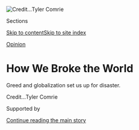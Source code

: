 <div id="app">

<div>

<div>

<div>

</div>

<div data-aria-hidden="false">

<div id="site-content" data-role="main">

<div>

<div class="css-1aor85t" style="opacity:0.000000001;z-index:-1;visibility:hidden">

<div class="css-1hqnpie">

<div class="css-epjblv">

<span class="css-17xtcya">[Sunday
Review](/section/opinion/sunday)</span><span class="css-x15j1o">|</span><span class="css-fwqvlz">How
We Broke the
World</span>

</div>

<div class="css-k008qs">

<div class="css-1iwv8en">

<span class="css-18z7m18"></span>

<div>

</div>

</div>

<span class="css-1n6z4y">https://nyti.ms/2BcnC0x</span>

<div class="css-1705lsu">

<div class="css-4xjgmj">

<div class="css-4skfbu" data-role="toolbar" data-aria-label="Social Media Share buttons, Save button, and Comments Panel with current comment count" data-testid="share-tools">

  - 
  - 
  - 
  - 
    
    <div class="css-6n7j50">
    
    </div>

  - 
  - 

</div>

</div>

</div>

</div>

</div>

</div>

<div id="NYT_TOP_BANNER_REGION" class="css-11qgg8s">

</div>

<div id="fullBleedHeaderContent">

<div class="css-1mre5cn">

![<span class="css-cnj6d5 e1z0qqy90" itemprop="copyrightHolder"><span class="css-1ly73wi e1tej78p0">Credit...</span><span><span>Tyler
Comrie</span></span></span>](https://static01.graylady3jvrrxbe.onion/images/2020/05/31/opinion/sunday/31friedman-top/31friedman-top-articleLarge.jpg?quality=75&auto=webp&disable=upscale)

</div>

<div class="css-hy7cq4">

<div class="css-6cn7ki">

<div class="NYTAppHideMasthead css-1bcu9v6 e1suatyy0">

<div class="section css-1o1qe8k e1suatyy2">

<div class="css-cu5p7t er09x8g0">

<div class="css-6n7j50">

</div>

<span class="css-1dv1kvn">Sections</span>

[Skip to content](#site-content)[Skip to site index](#site-index)

</div>

<div class="css-10698na e1huz5gh0">

</div>

</div>

</div>

[Opinion](/section/opinion)

<div class="css-1sojcmr ehdk2mb0">

# How We Broke the World

</div>

Greed and globalization set us up for
disaster.

</div>

</div>

<div class="css-nwzfg5 e1gnum310">

<span class="css-1f9pvn2 sunday"></span><span class="css-cnj6d5 e1z0qqy90" itemprop="copyrightHolder"><span class="css-1ly73wi e1tej78p0">Credit...</span><span><span>Tyler
Comrie</span></span></span>

</div>

<div id="sponsor-wrapper" class="css-1hyfx7x">

<div id="sponsor-slug" class="css-19vbshk">

Supported by

</div>

[Continue reading the main
story](#after-sponsor)

<div id="sponsor" class="ad sponsor-wrapper" style="text-align:center;height:100%;display:block">

</div>

<div id="after-sponsor">

</div>

</div>

<div class="css-1wx1auc e1gnum311">

<div class="css-18e8msd">

<div class="css-vp77d3 epjyd6m0">

<div class="css-1p10dcb ey68jwv0" data-aria-hidden="true">

[![Thomas L.
Friedman](https://static01.graylady3jvrrxbe.onion/images/2018/04/02/opinion/thomas-l-friedman/thomas-l-friedman-thumbLarge.png
"Thomas L. Friedman")](https://www.nytimes3xbfgragh.onion/by/thomas-l-friedman)

</div>

<div class="css-1baulvz">

By [<span class="css-1baulvz last-byline" itemprop="name">Thomas L.
Friedman</span>](https://www.nytimes3xbfgragh.onion/by/thomas-l-friedman)

<div class="css-8atqhb">

Opinion Columnist

</div>

</div>

</div>

  - May 30,
    2020

  - 
    
    <div class="css-4xjgmj">
    
    <div class="css-pvvomx" data-role="toolbar" data-aria-label="Social Media Share buttons, Save button, and Comments Panel with current comment count" data-testid="share-tools">
    
      - 
      - 
      - 
      - 
        
        <div class="css-6n7j50">
        
        </div>
    
      - 
      - 
    
    </div>
    
    </div>

</div>

</div>

</div>

<div class="section meteredContent css-1r7ky0e" name="articleBody" itemprop="articleBody">

<div class="css-1fanzo5 StoryBodyCompanionColumn">

<div class="css-53u6y8">

If recent weeks have shown us anything, it’s that the world is not just
flat. It’s fragile.

And we’re the ones who made it that way with our own hands. Just look
around. Over the past 20 years, we’ve been steadily removing man-made
and natural buffers, redundancies, regulations and norms that provide
resilience and protection when big systems — be they ecological,
geopolitical or financial — get stressed. We’ve been recklessly removing
these buffers out of an obsession with short-term efficiency and growth,
or without thinking at all.

At the same time, we’ve been behaving in extreme ways — pushing against,
and breaching, common-sense political, financial and planetary
boundaries.

And, all the while, we’ve taken the world technologically from connected
to interconnected to interdependent — by removing more friction and
installing more grease in global markets, telecommunications systems,
the internet and travel. In doing so, we’ve made globalization faster,
deeper, cheaper and tighter than ever before. Who knew that there were
regular direct flights from Wuhan, China, to America?

Put all three of these trends together and what you have is a world more
easily prone to shocks and extreme behaviors — but with fewer buffers to
cushion those shocks — and many more networked companies and people to
convey them globally.

</div>

</div>

<div class="css-1fanzo5 StoryBodyCompanionColumn">

<div class="css-53u6y8">

This, of course, was revealed clearly in the latest world-spanning
crisis — the
[coronavirus](https://www.nytimes3xbfgragh.onion/2020/06/01/health/coronavirus-mysteries.html)pandemic.
But this trend of more frequent destabilizing crises has been building
over the past 20 years: 9/11, the Great Recession of 2008, Covid-19 and
climate change. Pandemics are no longer just biological — they are now
geopolitical, financial and atmospheric, too. And we will suffer
increasing consequences unless **** we start behaving differently and
treating Mother Earth differently.

Note the pattern: Before each crisis I mentioned, we first experienced
what could be called a “mild” heart attack, alerting us that we had gone
to extremes and stripped away buffers that had protected us from
catastrophic failure. In each case, though, we did not take that warning
seriously enough — and in each case the result was a full global
coronary.

“We created globalized networks because they could make us more
efficient and productive and our lives more convenient,” explained
Gautam Mukunda, the author of “Indispensable: When Leaders Really
Matter.” “But when you steadily remove their buffers, backup capacities
and surge protectors in pursuit of short-term efficiency or just greed,
you ensure that these systems are not only less resistant to shocks, but
that we spread those shocks everywhere.”

</div>

</div>

<div class="css-79elbk" data-testid="photoviewer-wrapper">

<div class="css-z3e15g" data-testid="photoviewer-wrapper-hidden">

</div>

<div class="css-1a48zt4 ehw59r15" data-testid="photoviewer-children">

![<span class="css-16f3y1r e13ogyst0" data-aria-hidden="true">The
collapse of the south tower of the World Trade Center on Sept. 11,
2001.</span><span class="css-cnj6d5 e1z0qqy90" itemprop="copyrightHolder"><span class="css-1ly73wi e1tej78p0">Credit...</span><span>Susan
Meiselas/Magnum
Photos</span></span>](https://static01.graylady3jvrrxbe.onion/images/2020/05/31/opinion/29friedman1/29friedman1-articleLarge.jpg?quality=75&auto=webp&disable=upscale)

</div>

</div>

<div class="css-1fanzo5 StoryBodyCompanionColumn">

<div class="css-53u6y8">

### Sept. 11, 2001

Let’s start with 9/11. You could view Al Qaeda and its leader, Osama bin
Laden, as political pathogens that emerged out of the Middle East after
1979. “Islam lost its brakes in 1979” — its resistance to extremism was
badly compromised — said Mamoun Fandy, an expert on Arab politics.

</div>

</div>

<div class="css-1fanzo5 StoryBodyCompanionColumn">

<div class="css-53u6y8">

That was the year that Saudi Arabia lurched backward, after Islamist
extremists took over the Grand Mosque in Mecca and an Islamic revolution
in Iran brought Ayatollah Ruhollah Khomeini to power. Those events set
up a competition between Shiite Iran and Sunni Saudi Arabia over who was
the real leader of the Muslim world. That battle coincided with a surge
in oil prices that gave both fundamentalist regimes the resources to
propagate their brands of puritanical Islam, through mosques and
schools, across the globe.

In doing so, they together weakened any emerging trends toward religious
and political pluralism — and strengthened austere fundamentalism and
its violent fringes.

Remember: The Muslim world was probably at its most influential,
culturally, scientifically and economically, in the Middle Ages, when it
was a rich and diverse polyculture in Moorish Spain.

Diverse ecosystems, in nature and in politics, are always more resilient
than monocultures. Monocultures in agriculture are enormously
susceptible to disease — one virus or germ can wipe out an entire crop.
Monocultures in politics are enormously susceptible to diseased ideas.

Thanks to Iran and Saudi Arabia, the Arab-Muslim world became much more
of a monoculture after 1979. And the idea that violent Islamist jihadism
would be the engine of Islam’s revival — and that purging the region of
foreign influences, particularly American, was its necessary first step
— gained much wider currency.

This ideological pathogen spread — through mosques, cassette tapes and
then the internet — to Pakistan, North Africa, Europe, India and
Indonesia.

The warning bell that this idea could destabilize even America rang ****
on Feb. 26, 1993, at 12:18 p.m., when a rental van packed with
explosives blew up in the parking garage below the 1 World Trade Center
building in Manhattan. The bomb failed to bring down the building as
intended, but it badly damaged the main structure, killing six people
and injuring more than 1,000.

</div>

</div>

<div class="css-1fanzo5 StoryBodyCompanionColumn">

<div class="css-53u6y8">

The mastermind of the attack, Ramzi Ahmed Yousef, a Pakistani, later
told F.B.I. agents that his only regret was that the 110-story tower did
not collapse into its twin and kill thousands.

What happened next we all know: The direct hits on both twin towers on
Sept. 11, 2001, which set off a global economic and geopolitical crisis
that ended with the United States spending several trillion dollars
trying to immunize America against violent Islamic extremism — via a
massive government-directed surveillance system, renditions and airport
metal detectors — and by invading the Middle East.

The United States and its allies toppled the dictators in Iraq and
Afghanistan, hoping to stimulate more political pluralism, gender
pluralism and religious and educational pluralism — antibodies to
fanaticism and authoritarianism. Unfortunately, we didn’t really know
how to do this in such distant lands, and we botched it; the natural
pluralistic antibodies in the region also proved to be weak.

Either way — as in biology, so, too, in geopolitics — the virus of Al
Qaeda mutated, picking up new elements from its hosts in Iraq and
Afghanistan. As a result, violent Islamic extremism became even more
virulent, thanks to subtle changes in its genome that transformed it
into ISIS, or the Islamic State.

This emergence of ISIS, and parallel mutations in the Taliban, forced
the United States to remain in the area to just manage the outbreaks,
but nothing
more.

</div>

</div>

<div class="css-79elbk" data-testid="photoviewer-wrapper">

<div class="css-z3e15g" data-testid="photoviewer-wrapper-hidden">

</div>

<div class="css-1a48zt4 ehw59r15" data-testid="photoviewer-children">

<div class="css-1xdhyk6 erfvjey0">

<span class="css-1ly73wi e1tej78p0">Image</span>

<div class="css-zjzyr8">

<div data-testid="lazyimage-container" style="height:257.77777777777777px">

</div>

</div>

</div>

<span class="css-16f3y1r e13ogyst0" data-aria-hidden="true">Traders on
the floor of the New York Stock Exchange in
2008.</span><span class="css-cnj6d5 e1z0qqy90" itemprop="copyrightHolder"><span class="css-1ly73wi e1tej78p0">Credit...</span><span>Mario
Tama/Getty Images</span></span>

</div>

</div>

<div class="css-1fanzo5 StoryBodyCompanionColumn">

<div class="css-53u6y8">

### The Great Recession

The 2008 global banking crisis played out in similar ways. The warning
was delivered by a virus known by the initials LTCM — Long-Term Capital
Management.

</div>

</div>

<div class="css-1fanzo5 StoryBodyCompanionColumn">

<div class="css-53u6y8">

LTCM was a hedge fund set up in 1994 by the investment banker John
Meriweather, who assembled a team of mathematicians, industry veterans
and two Nobel Prize winners. The fund used mathematical models to
predict prices and tons of leverage to amplify its founding capital of
$1.25 billion to make massive, and massively profitable, arbitrage bets.

It all worked — until it didn’t.

“In August 1998,” [recalled Business
Insider](https://www.businessinsider.com/the-fall-of-long-term-capital-management-2014-7),
“Russia defaulted on its debt. Three days later, markets all over the
world started sinking. Investors began pulling out left and right. Swap
spreads were at unbelievable levels. Everything was plummeting. In one
day, Long-Term lost $553 million, 15 percent of its capital. In one
month it lost almost $2 billion.”

Hedge funds lose money all the time, default and go extinct. But LTCM
was different.

The firm had leveraged its bets with so much capital from so many
different big global banks — with no trading transparency, so none of
its counterparties had a picture of LTCM’s total exposure — that if it
were allowed to go bankrupt and default, it would have exacted huge
losses on dozens of investments houses and banks on Wall Street and
abroad.

More than $1 trillion was at risk. It took a $3.65 billion bailout
package from the Federal Reserve to create herd immunity from LTCM for
the Wall Street bulls.

The crisis was contained and the lesson was clear: Don’t let anyone make
such big, and in some ways extreme, bets with such tremendous leverage
in a global banking system where there is no transparency as to how much
a single player has borrowed from many different sources.

A decade later, the lesson was forgotten, and we got the full financial
disaster of 2008.

This time we were all in the casino. There were four main financial
vehicles (that became financial pathogens) that interacted to create the
global crisis of 2008. They were called subprime mortgages, adjustable
rate mortgages (ARMs), commercial mortgage-backed securities (C.M.B.S.)
and collateralized debt obligations (C.D.O.s).

Banks and less-regulated financial institutions engaged in extremely
reckless subprime and adjustable rate mortgage lending, and then they
and others bundled these mortgages into mortgage-backed securities.
Meanwhile, rating agencies classified these bonds as much less risky
than they really were.

</div>

</div>

<div class="css-1fanzo5 StoryBodyCompanionColumn">

<div class="css-53u6y8">

The whole system depended on housing prices endlessly rising. When the
housing bubble burst — and many homeowners could not pay their mortgages
— the financial contagion infected huge numbers of global banks and
insurance companies, not to mention millions of mom-and-pops.

We had breached the boundaries of financial common sense. With the
world’s financial system more hyper-connected and leveraged than ever,
only huge bailouts by central banks prevented a full-on economic
pandemic and depression caused by failing commercial banks and stock
markets.

In 2010, we tried to immunize the banking system against a repeat with
the Dodd-Frank Wall Street Reform and Consumer Protection Act in America
and with the Basel III new capital and liquidity standards adopted by
banking systems around the world. But ever since then, and particularly
under the Trump administration, financial services companies have been
lobbying, often successfully, to weaken these buffers, threatening a new
financial contagion down the road.

This one could be even more dangerous because computerized trading now
makes up more than half of stock trading volume globally. These traders
use algorithms and computer networks that process data at a thousandth
or millionth of a second to buy and sell stocks, bonds or commodities.

Alas, there is no herd immunity to
greed.

</div>

</div>

<div class="css-79elbk" data-testid="photoviewer-wrapper">

<div class="css-z3e15g" data-testid="photoviewer-wrapper-hidden">

</div>

<div class="css-1a48zt4 ehw59r15" data-testid="photoviewer-children">

<div class="css-1xdhyk6 erfvjey0">

<span class="css-1ly73wi e1tej78p0">Image</span>

<div class="css-zjzyr8">

<div data-testid="lazyimage-container" style="height:257.77777777777777px">

</div>

</div>

</div>

<span class="css-16f3y1r e13ogyst0" data-aria-hidden="true">Doctors and
nurses with a Covid-19 patient at Elmhurst Hospital in
Queens.</span><span class="css-cnj6d5 e1z0qqy90" itemprop="copyrightHolder"><span class="css-1ly73wi e1tej78p0">Credit...</span><span>Erin
Schaff/The New York Times</span></span>

</div>

</div>

<div class="css-1fanzo5 StoryBodyCompanionColumn">

<div class="css-53u6y8">

### Covid-19

I don’t think that I need to spend much time on the Covid-19 pandemic,
except to say that the warning sign was also there. It appeared in late
2002 in the Guangdong province of southern China. It was a viral
respiratory illness caused by a coronavirus — SARS-CoV — known for short
as SARS.

As the Centers for Disease Control and Prevention [website
notes](https://www.cdc.gov/sars/about/fs-sars.html), “Over the next few
months, the illness spread to more than two dozen countries in North
America, South America, Europe, and Asia” before it was contained. More
than 8,000 people worldwide became sick, including close to 800 who
died. The United States had eight confirmed cases of infection and no
deaths.

</div>

</div>

<div class="css-1fanzo5 StoryBodyCompanionColumn">

<div class="css-53u6y8">

The coronavirus that caused SARS was hosted by bats and palm civets. It
jumped to humans because we had been pushing and pushing high-density
urban population centers more deeply into wilderness areas, destroying
that natural buffer and replacing it with monoculture crops and
concrete.

When you simultaneously accelerate development in ways that destroy more
and more natural habitats and then hunt for more wildlife there, “the
natural balance of species collapses due to loss of top predators and
other iconic species, leading to an abundance of more generalized
species adapted to live in human-dominated habitats,” Johan Rockstrom,
the chief scientist at Conservation International, explained to me.

These include rats, bats, palm civets and some primates, which together
host a majority of all known viruses that can be passed on to humans.
And when these animals are then hunted, trapped and taken to markets —
in particular in China, Central Africa and Vietnam, where they are sold
for food, traditional medicine, potions and pets — they endanger humans,
who did not evolve with these viruses.

SARS jumped from mainland China to Hong Kong in February 2003, when a
visiting professor, Dr. Liu Jianlun, who unknowingly had SARS, checked
into Room 911 at Hong Kong’s Metropole Hotel.

Yup, Room 9-1-1. I am not making that up.

“By the time he checked out,” The Washington Post
[reported](https://www.washingtonpost.com/archive/politics/2003/05/20/sars-signals-missed-in-hong-kong/50ff4807-4862-4229-8bbd-ec5932b5c896/),
“Liu had spread a deadly virus directly to at least eight guests. They
would unknowingly take it with them to Singapore, Toronto, Hong Kong and
Hanoi, where the virus would continue to spread. Of more than 7,700
cases of severe acute respiratory syndrome tallied so far worldwide, the
World Health Organization estimates that more than 4,000 can be traced
to Liu’s stay on the ninth floor of the Metropole Hotel.”

It is important to note, though, that SARS was contained by July 2003
before becoming a full-fledged pandemic — thanks in large part to rapid
quarantines and tight global cooperation among public health authorities
in many countries. Collaborative multinational governance proved to be a
good buffer.

Alas, that was then. The latest coronavirus is aptly named SARS-CoV-2 —
with emphasis on the number 2. We don’t yet know for sure where this
coronavirus that causes the disease Covid-19 came from, but it is widely
suspected to have jumped to a human from a wild animal, maybe a bat, in
Wuhan, China. Similar jumps are bound to happen more and more as we keep
stripping away nature’s natural biodiversity and buffers.

</div>

</div>

<div class="css-1fanzo5 StoryBodyCompanionColumn">

<div class="css-53u6y8">

“The more simplified and less diverse ecological systems become,
especially in huge and ever-expanding urban areas, the more we will
become the targets of these emerging pests, unbuffered by the vast array
of other species in a healthy ecosystem,” explained Russ Mittermeier,
the head of [Global Wildlife
Conservation](https://www.globalwildlife.org/blog/coronaviruses-and-the-human-meat-market/)
and one of the world’s top experts on primates.

What we know for sure, though, is that some five months after this
coronavirus jumped into a human in Wuhan, more than 100,000 Americans
were dead and more than 40 million unemployed.

While the coronavirus arrived in the U.S. via both Europe and Asia, most
Americans probably don’t realize just how easy it was for this pathogen
to get here. From December through March, when the pandemic was
launching, there were some 3,200 flights from China to major U.S.
cities, according to a [study by ABC
News](https://abcnews.go.com/Health/disaster-motion-flights-coronavirus-ravaged-countries-landed-us/story?id=70025470).
Among those were 50 direct flights from Wuhan. From Wuhan\! How many
Americans had even heard of Wuhan?

The vastly expanded global network of planes, trains and ships, combined
with far too few buffers of global cooperation and governance, combined
with the fact that there are almost eight billion people on the planet
today (compared with 1.8 billion when the 1918 flu pandemic hit),
enabled this coronavirus to spread globally in the blink of an
eye.

</div>

</div>

<div class="css-79elbk" data-testid="photoviewer-wrapper">

<div class="css-z3e15g" data-testid="photoviewer-wrapper-hidden">

</div>

<div class="css-1a48zt4 ehw59r15" data-testid="photoviewer-children">

<div class="css-1xdhyk6 erfvjey0">

<span class="css-1ly73wi e1tej78p0">Image</span>

<div class="css-zjzyr8">

<div data-testid="lazyimage-container" style="height:257.77777777777777px">

</div>

</div>

</div>

<span class="css-16f3y1r e13ogyst0" data-aria-hidden="true">Hurricane
Harvey left Beaumont, Texas, under water in
2017.</span><span class="css-cnj6d5 e1z0qqy90" itemprop="copyrightHolder"><span class="css-1ly73wi e1tej78p0">Credit...</span><span>Alyssa
Schukar for The New York Times</span></span>

</div>

</div>

<div class="css-1fanzo5 StoryBodyCompanionColumn">

<div class="css-53u6y8">

### Climate Catastrophe

You have to be in total denial not to see all of this as one giant
flashing warning signal for our looming — and potentially worst — global
disaster, climate change.

I don’t like the term climate change to describe what’s coming. I much
prefer “[global
weirding](https://www.thenewhumanitarian.org/news/2009/02/05),” because
the weather getting weird is what is actually happening. The frequency,
intensity and cost of extreme weather events all increase. The wets get
wetter, the hots get hotter, the dry periods get drier, the snows get
heavier, the hurricanes get stronger.

</div>

</div>

<div class="css-1fanzo5 StoryBodyCompanionColumn">

<div class="css-53u6y8">

Weather is too complex to attribute any single event to climate change,
but the fact that [extreme weather
events](https://www.c2es.org/content/extreme-weather-and-climate-change/)
are becoming more frequent and more expensive — especially in a world of
crowded cities like Houston and New Orleans — is indisputable.

The wise thing would be for us to get busy preserving all of the
ecological buffers that nature endowed us with, so we could manage what
are now the unavoidable effects of climate change and focus on avoiding
what would be unmanageable consequences.

Because, unlike biological pandemics like Covid-19, climate change does
not “peak.” Once we deforest the Amazon or melt the Greenland ice sheet,
it’s gone — and we will have to live with whatever extreme weather that
unleashes.

One tiny example: [The Washington Post
noted](https://www.washingtonpost.com/national/michigan-dam-disaster-infrastructure/2020/05/22/26bc380a-9c34-11ea-ac72-3841fcc9b35f_story.html)
that the Edenville Dam that burst in Midland, Mich., this month, forcing
11,000 people out of their homes after unusually heavy spring rains,
“took some residents by surprise, but it didn’t come as such a shock
to hydrologists and civil engineers, who have warned that climate change
and increased runoff from development is putting more pressure on poorly
maintained dams, many of them built — like those in Midland — to
generate power early in the 20th century.”

But unlike the Covid-19 pandemic, we have all the antibodies we need to
both live with and limit climate change. We can have herd immunity if we
just preserve and enhance the buffers that we know give us resilience.
That means reducing CO₂ emissions, protecting forests that store carbon
and filter water and the ecosystems and species diversity that keep them
healthy, protecting mangroves that buffer storm surges and, more
generally, coordinating global governmental responses that set goals and
limits and monitor performance.

As I look back over the last 20 years, what all four of these global
calamities have in common is that they are all “black elephants,” a term
coined by the environmentalist Adam Sweidan. A black elephant is a cross
between “a black swan” — an unlikely, unexpected event with enormous
ramifications — and the “elephant in the room” — a looming disaster that
is visible to everyone, yet no one wants to address.

In other words, this journey I have taken you on may sound rather
mechanistic and inevitable. It was not. It was all about different
choices, and different values, that humans and their leaders brought to
bear at different times in our globalizing age — or didn’t.

</div>

</div>

<div class="css-1fanzo5 StoryBodyCompanionColumn">

<div class="css-53u6y8">

Technically speaking, globalization is inevitable. How we shape it is
not.

Or, as Nick Hanauer, the venture capitalist and political economist,
remarked to me the other day: “Pathogens are inevitable, but that they
turn into pandemics is not.’’

We decided to remove buffers in the name of efficiency; we decided to
let capitalism run wild and shrink our government’s capacities when we
needed them most; we decided not to cooperate with one another in a
pandemic; we decided to deforest the Amazon; we decided to invade
pristine ecosystems and hunt their wildlife. Facebook decided not to
restrict any of President Trump’s incendiary posts; Twitter did. And too
many Muslim clerics decided to let the past bury the future, not the
future bury the past.

That’s the uber lesson here: As the world gets more deeply intertwined,
everyone’s behavior — the values that each of us bring to this
interdependent world — matters more than ever. And, therefore, so does
the “Golden Rule.” It’s never been more important.

Do unto others as you wish them to do unto you, because more people in
more places in more ways on more days can now do unto you and you unto
them like never before.

*The Times is committed to publishing* [*a diversity of
letters*](https://www.nytimes3xbfgragh.onion/2019/01/31/opinion/letters/letters-to-editor-new-york-times-women.html)
*to the editor. We’d like to hear what you think about this or any of
our articles. Here are some*
[*tips*](https://help.nytimes3xbfgragh.onion/hc/en-us/articles/115014925288-How-to-submit-a-letter-to-the-editor)*.
And here’s our email:*
[*letters@NYTimes.com*](mailto:letters@NYTimes.com)*.*

*Follow The New York Times Opinion section on*
[*Facebook*](https://www.facebookcorewwwi.onion/nytopinion)*,* [*Twitter
(@NYTopinion)*](http://twitter.com/NYTOpinion) *and*
[*Instagram*](https://www.instagram.com/nytopinion/)*.*

</div>

</div>

</div>

<div>

</div>

<div>

</div>

<div>

</div>

<div>

<div id="bottom-wrapper" class="css-1ede5it">

<div id="bottom-slug" class="css-l9onyx">

Advertisement

</div>

[Continue reading the main
story](#after-bottom)

<div id="bottom" class="ad bottom-wrapper" style="text-align:center;height:100%;display:block;min-height:90px">

</div>

<div id="after-bottom">

</div>

</div>

</div>

</div>

</div>

## Site Index

<div>

</div>

## Site Information Navigation

  - [© <span>2020</span> <span>The New York Times
    Company</span>](https://help.nytimes3xbfgragh.onion/hc/en-us/articles/115014792127-Copyright-notice)

<!-- end list -->

  - [NYTCo](https://www.nytco.com/)
  - [Contact
    Us](https://help.nytimes3xbfgragh.onion/hc/en-us/articles/115015385887-Contact-Us)
  - [Work with us](https://www.nytco.com/careers/)
  - [Advertise](https://nytmediakit.com/)
  - [T Brand Studio](http://www.tbrandstudio.com/)
  - [Your Ad
    Choices](https://www.nytimes3xbfgragh.onion/privacy/cookie-policy#how-do-i-manage-trackers)
  - [Privacy](https://www.nytimes3xbfgragh.onion/privacy)
  - [Terms of
    Service](https://help.nytimes3xbfgragh.onion/hc/en-us/articles/115014893428-Terms-of-service)
  - [Terms of
    Sale](https://help.nytimes3xbfgragh.onion/hc/en-us/articles/115014893968-Terms-of-sale)
  - [Site
    Map](https://spiderbites.nytimes3xbfgragh.onion)
  - [Help](https://help.nytimes3xbfgragh.onion/hc/en-us)
  - [Subscriptions](https://www.nytimes3xbfgragh.onion/subscription?campaignId=37WXW)

</div>

</div>

</div>

</div>
